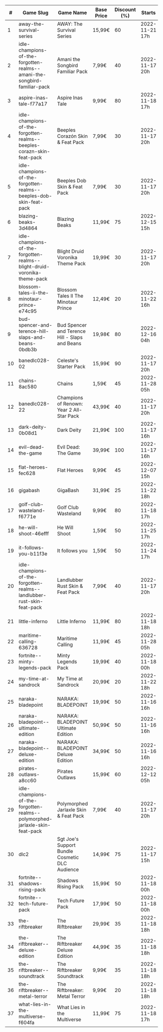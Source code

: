 |#|Game Slug|Game Name|Base Price|Discount (%)|Starts|Ends|
|---|---|---|---|---|---|---|
|1|away-the-survival-series|AWAY: The Survival Series|15,99€|60|2022-11-21 17h|2022-12-05 17h|
|2|idle-champions-of-the-forgotten-realms--amani-the-songbird-familiar-pack|Amani the Songbird Familiar Pack|7,99€|40|2022-11-17 20h|2022-11-21 20h|
|3|aspire-inas-tale-f77a17|Aspire Inas Tale|9,99€|80|2022-11-18 17h|2022-12-02 17h|
|4|idle-champions-of-the-forgotten-realms--beeples-corazn-skin-feat-pack|Beeples Corazón Skin & Feat Pack|7,99€|30|2022-11-17 20h|2022-11-21 20h|
|5|idle-champions-of-the-forgotten-realms--beeples-dob-skin-feat-pack|Beeples Dob Skin & Feat Pack|7,99€|30|2022-11-17 20h|2022-11-21 20h|
|6|blazing-beaks-3d4864|Blazing Beaks|11,99€|75|2022-12-15 15h|2023-01-02 15h|
|7|idle-champions-of-the-forgotten-realms--blight-druid-voronika-theme-pack|Blight Druid Voronika Theme Pack|19,99€|30|2022-11-17 20h|2022-11-21 20h|
|8|blossom-tales-ii-the-minotaur-prince-e74c95|Blossom Tales II The Minotaur Prince|12,49€|20|2022-11-22 16h|2022-11-29 16h|
|9|bud-spencer-and-terence-hill-slaps-and-beans-0bdb3b|Bud Spencer and Terence Hill - Slaps and Beans|19,98€|80|2022-12-16 04h|2023-01-01 04h|
|10|banedlc028-02|Celeste's Starter Pack|15,99€|90|2022-11-17 20h|2022-11-21 20h|
|11|chains-8ac580|Chains|1,59€|45|2022-11-28 05h|2022-12-05 05h|
|12|banedlc028-22|Champions of Renown: Year 2 All-Star Pack|43,99€|40|2022-11-17 20h|2022-11-21 20h|
|13|dark-deity-0b08d1|Dark Deity|21,99€|100|2022-11-17 16h|2022-11-24 16h|
|14|evil-dead-the-game|Evil Dead: The Game|39,99€|100|2022-11-17 16h|2022-11-24 16h|
|15|flat-heroes-fec628|Flat Heroes|9,99€|45|2022-12-07 15h|2022-12-14 15h|
|16|gigabash|GigaBash|31,99€|25|2022-11-22 18h|2022-11-29 18h|
|17|golf-club-wasteland-f6771e|Golf Club Wasteland|9,99€|80|2022-11-18 17h|2022-12-02 17h|
|18|he-will-shoot-46efff|He Will Shoot|1,59€|50|2022-11-25 17h|2022-12-08 17h|
|19|it-follows-you-b11f3e|It follows you|1,59€|50|2022-11-24 17h|2022-12-08 17h|
|20|idle-champions-of-the-forgotten-realms--landlubber-rust-skin-feat-pack|Landlubber Rust Skin & Feat Pack|7,99€|40|2022-11-17 20h|2022-11-21 20h|
|21|little-inferno|Little Inferno|11,99€|80|2022-11-18 18h|2022-11-21 18h|
|22|maritime-calling-636728|Maritime Calling|11,99€|45|2022-11-28 05h|2022-12-05 05h|
|23|fortnite--minty-legends-pack|Minty Legends Pack|19,99€|40|2022-11-18 00h|2022-11-29 12h|
|24|my-time-at-sandrock|My Time at Sandrock|20,99€|20|2022-11-22 18h|2022-11-29 18h|
|25|naraka-bladepoint|NARAKA: BLADEPOINT|19,99€|50|2022-11-16 16h|2022-11-22 16h|
|26|naraka-bladepoint--ultimate-edition|NARAKA: BLADEPOINT  Ultimate Edition|50,99€|50|2022-11-16 16h|2022-11-22 16h|
|27|naraka-bladepoint--deluxe-edition|NARAKA: BLADEPOINT Deluxe Edition|34,99€|50|2022-11-16 16h|2022-11-22 16h|
|28|pirates-outlaws-a8cc60|Pirates Outlaws|15,99€|60|2022-12-12 05h|2022-12-18 05h|
|29|idle-champions-of-the-forgotten-realms--polymorphed-jarlaxle-skin-feat-pack|Polymorphed Jarlaxle Skin & Feat Pack|7,99€|40|2022-11-17 20h|2022-11-21 20h|
|30|dlc2|Sgt Joe's Support Bundle Cosmetic DLC Audience|14,99€|75|2022-11-17 15h|2022-11-17 16h|
|31|fortnite--shadows-rising-pack|Shadows Rising Pack|15,99€|50|2022-11-18 00h|2022-11-29 12h|
|32|fortnite--tech-future-pack|Tech Future Pack|17,99€|50|2022-11-18 00h|2022-11-29 12h|
|33|the-riftbreaker|The Riftbreaker|29,99€|35|2022-11-18 18h|2022-11-29 18h|
|34|the-riftbreaker--deluxe-edition|The Riftbreaker Deluxe Edition|44,99€|35|2022-11-18 18h|2022-11-29 18h|
|35|the-riftbreaker--soundtrack|The Riftbreaker Soundtrack|9,99€|35|2022-11-18 18h|2022-11-29 18h|
|36|the-riftbreaker--metal-terror|The Riftbreaker: Metal Terror|9,99€|20|2022-11-18 18h|2022-11-29 18h|
|37|what-lies-in-the-multiverse-f604fa|What Lies in the Multiverse|11,99€|75|2022-11-18 17h|2022-12-02 17h|
